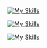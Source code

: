  <!-- Hi there 👋 -->

<!--
**juvv9/juvv9** is a ✨ _special_ ✨ repository because its `README.md` (this file) appears on your GitHub profile.

Here are some ideas to get you started:

- 🔭 I’m currently working on ...
- 🌱 I’m currently learning ...
- 👯 I’m looking to collaborate on ...
- 🤔 I’m looking for help with ...
- 💬 Ask me about ...
- 📫 How to reach me: ...
- 😄 Pronouns: ...
- ⚡ Fun fact: ...
-->

[![My Skills](https://skillicons.dev/icons?i=html,css,sass,js,ts,angular,jest)](https://skillicons.dev)

[![My Skills](https://skillicons.dev/icons?i=nodejs,express,php,laravel,graphql,apollo,mysql,dynamodb)](https://skillicons.dev)

[![My Skills](https://skillicons.dev/icons?i=linux,bash,git,github,gitlab,npm,yarn,docker,postman,vscode,phpstorm,androidstudio,figma)](https://skillicons.dev)
